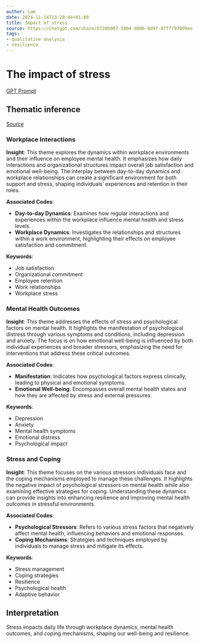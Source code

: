 ```yaml
---
author: Lam
date: 2024-11-14T13:20:44+01:00
title: Impact of stress
source: https://chatgpt.com/share/6720b007-5804-8006-8d9f-8fff7970d9ee
tags:
- qualitative analysis
- resilience
---
```


# The impact of stress

[GPT Prompt](Projects/prompt-for-GPT-based-thematic-analysis.md)

## Thematic inference

[Source](https://chatgpt.com/share/6720b007-5804-8006-8d9f-8fff7970d9ee)

### Workplace Interactions

**Insight**: This theme explores the dynamics within workplace environments and their influence on employee mental health. It emphasizes how daily interactions and organizational structures impact overall job satisfaction and emotional well-being. The interplay between day-to-day dynamics and workplace relationships can create a significant environment for both support and stress, shaping individuals’ experiences and retention in their roles.

**Associated Codes**:

- **Day-to-day Dynamics**: Examines how regular interactions and experiences within the workplace influence mental health and stress levels.
- **Workplace Dynamics**: Investigates the relationships and structures within a work environment, highlighting their effects on employee satisfaction and commitment.

**Keywords**:

- Job satisfaction
- Organizational commitment
- Employee retention
- Work relationships
- Workplace stress

### Mental Health Outcomes

**Insight**: This theme addresses the effects of stress and psychological factors on mental health. It highlights the manifestation of psychological distress through various symptoms and conditions, including depression and anxiety. The focus is on how emotional well-being is influenced by both individual experiences and broader stressors, emphasizing the need for interventions that address these critical outcomes.

**Associated Codes**:

- **Manifestation**: Indicates how psychological factors express clinically, leading to physical and emotional symptoms.
- **Emotional Well-being**: Encompasses overall mental health states and how they are affected by stress and external pressures.

**Keywords**:

- Depression
- Anxiety
- Mental health symptoms
- Emotional distress
- Psychological impact

### Stress and Coping

**Insight**: This theme focuses on the various stressors individuals face and the coping mechanisms employed to manage these challenges. It highlights the negative impact of psychological stressors on mental health while also examining effective strategies for coping. Understanding these dynamics can provide insights into enhancing resilience and improving mental health outcomes in stressful environments.

**Associated Codes**:

- **Psychological Stressors**: Refers to various stress factors that negatively affect mental health, influencing behaviors and emotional responses.
- **Coping Mechanisms**: Strategies and techniques employed by individuals to manage stress and mitigate its effects.

**Keywords**:

- Stress management
- Coping strategies
- Resilience
- Psychological health
- Adaptive behavior

## Interpretation

Stress impacts daily life through workplace dynamics, mental health outcomes, and coping mechanisms, shaping our well-being and resilience.


